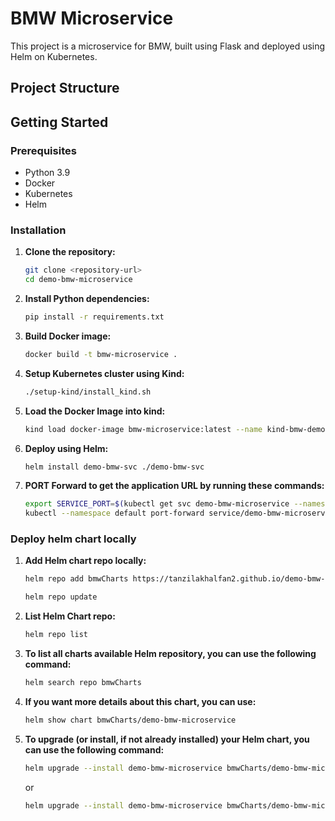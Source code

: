 # BMW Microservice

This project is a microservice for BMW, built using Flask and deployed using Helm on Kubernetes.

## Project Structure

## Getting Started

### Prerequisites

- Python 3.9
- Docker
- Kubernetes
- Helm

### Installation

1. **Clone the repository:**

    ```sh
    git clone <repository-url>
    cd demo-bmw-microservice
    ```

2. **Install Python dependencies:**

    ```sh
    pip install -r requirements.txt
    ```

3. **Build Docker image:**

    ```sh
    docker build -t bmw-microservice .
    ```

4. **Setup Kubernetes cluster using Kind:**

    ```sh
    ./setup-kind/install_kind.sh
    ```

5. **Load the Docker Image into kind:**

    ```sh
    kind load docker-image bmw-microservice:latest --name kind-bmw-demo
    ```

6. **Deploy using Helm:**

    ```sh
    helm install demo-bmw-svc ./demo-bmw-svc
    ```

7. **PORT Forward to get the application URL by running these commands:**
    
    ```sh
    export SERVICE_PORT=$(kubectl get svc demo-bmw-microservice --namespace default -o jsonpath="{.spec.ports[0].port}")
    kubectl --namespace default port-forward service/demo-bmw-microservice 8080:$SERVICE_PORT
    ```

### Deploy  helm chart locally
    
1. **Add Helm chart repo locally:**

    ```sh
    helm repo add bmwCharts https://tanzilakhalfan2.github.io/demo-bmw-microservice/
    
    helm repo update
    ```

2. **List Helm Chart repo:**

    ```sh
    helm repo list
    ```

3. **To list all charts available Helm repository, you can use the following command:**

    ```sh
    helm search repo bmwCharts
    ```

4. **If you want more details about this chart, you can use:**

    ```sh
    helm show chart bmwCharts/demo-bmw-microservice
    ```

5. **To upgrade (or install, if not already installed) your Helm chart, you can use the following command:**

    ```sh
    helm upgrade --install demo-bmw-microservice bmwCharts/demo-bmw-microservice --values <values-file>
    ```
    or
    ```sh
    helm upgrade --install demo-bmw-microservice bmwCharts/demo-bmw-microservice 
    ```



